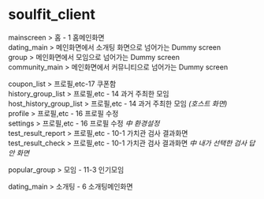 # soulfit_client

mainscreen > 홈 - 1 홈메인화면
<br />
dating_main > 메인화면에서 소개팅 화면으로 넘어가는 Dummy screen
<br />
group > 메인화면에서 모임으로 넘어가는 Dummy screen
<br />
community_main > 메인화면에서 커뮤니티으로 넘어가는 Dummy screen

coupon_list > 프로필,etc-17 쿠폰함
<br />
history_group_list > 프로필,etc - 14 과거 주최한 모임
<br />
host_history_group_list > 프로필,etc - 14 과거 주최한 모임 *(호스트 화면)*
<br />
profile > 프로필,etc - 16 프로필 수정
<br />
settings > 프로필,etc - 16 프로필 수정 *中 환경설정*
<br />
test_result_report > 프로필,etc - 10-1 가치관 검사 결과화면
<br />
test_result_check > 프로필,etc - 10-1 가치관 검사 결과화면 *中 내가 선택한 검사 답안 화면*
<br />

popular_group > 모임 - 11-3 인기모임

dating_main > 소개팅 - 6 소개팅메인화면